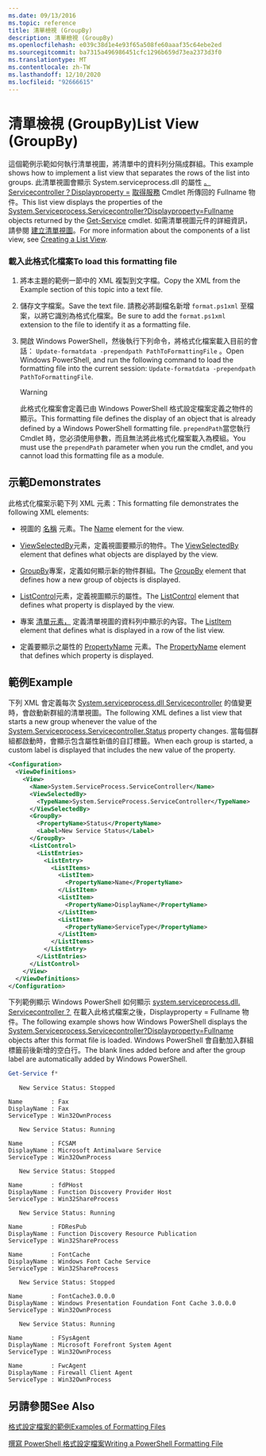 ```yaml
---
ms.date: 09/13/2016
ms.topic: reference
title: 清單檢視 (GroupBy)
description: 清單檢視 (GroupBy)
ms.openlocfilehash: e039c38d1e4e93f65a508fe60aaaf35c64ebe2ed
ms.sourcegitcommit: ba7315a496986451cfc1296b659d73ea2373d3f0
ms.translationtype: MT
ms.contentlocale: zh-TW
ms.lasthandoff: 12/10/2020
ms.locfileid: "92666615"
---
```

# <a name="list-view-groupby"></a><span data-ttu-id="95083-103">清單檢視 (GroupBy)</span><span class="sxs-lookup"><span data-stu-id="95083-103">List View (GroupBy)</span></span>

<span data-ttu-id="95083-104">這個範例示範如何執行清單視圖，將清單中的資料列分隔成群組。</span><span class="sxs-lookup"><span data-stu-id="95083-104">This example shows how to implement a list view that separates the rows of the list into groups.</span></span> <span data-ttu-id="95083-105">此清單視圖會顯示 System.serviceprocess.dll 的屬性 [。 Servicecontroller？Displayproperty =](/dotnet/api/System.ServiceProcess.ServiceController) [取得服務](/powershell/module/Microsoft.PowerShell.Management/Get-Service) Cmdlet 所傳回的 Fullname 物件。</span><span class="sxs-lookup"><span data-stu-id="95083-105">This list view displays the properties of the [System.Serviceprocess.Servicecontroller?Displayproperty=Fullname](/dotnet/api/System.ServiceProcess.ServiceController) objects returned by the [Get-Service](/powershell/module/Microsoft.PowerShell.Management/Get-Service) cmdlet.</span></span> <span data-ttu-id="95083-106">如需清單視圖元件的詳細資訊，請參閱 [建立清單視圖](./creating-a-list-view.md)。</span><span class="sxs-lookup"><span data-stu-id="95083-106">For more information about the components of a list view, see [Creating a List View](./creating-a-list-view.md).</span></span>

### <a name="to-load-this-formatting-file"></a><span data-ttu-id="95083-107">載入此格式化檔案</span><span class="sxs-lookup"><span data-stu-id="95083-107">To load this formatting file</span></span>

1. <span data-ttu-id="95083-108">將本主題的範例一節中的 XML 複製到文字檔。</span><span class="sxs-lookup"><span data-stu-id="95083-108">Copy the XML from the Example section of this topic into a text file.</span></span>

2. <span data-ttu-id="95083-109">儲存文字檔案。</span><span class="sxs-lookup"><span data-stu-id="95083-109">Save the text file.</span></span> <span data-ttu-id="95083-110">請務必將副檔名新增 `format.ps1xml` 至檔案，以將它識別為格式化檔案。</span><span class="sxs-lookup"><span data-stu-id="95083-110">Be sure to add the `format.ps1xml` extension to the file to identify it as a formatting file.</span></span>

3. <span data-ttu-id="95083-111">開啟 Windows PowerShell，然後執行下列命令，將格式化檔案載入目前的會話： `Update-formatdata -prependpath PathToFormattingFile` 。</span><span class="sxs-lookup"><span data-stu-id="95083-111">Open Windows PowerShell, and run the following command to load the formatting file into the current session: `Update-formatdata -prependpath PathToFormattingFile`.</span></span>

   > [!WARNING]
   > <span data-ttu-id="95083-112">此格式化檔案會定義已由 Windows PowerShell 格式設定檔案定義之物件的顯示。</span><span class="sxs-lookup"><span data-stu-id="95083-112">This formatting file defines the display of an object that is already defined by a Windows PowerShell formatting file.</span></span> <span data-ttu-id="95083-113">`prependPath`當您執行 Cmdlet 時，您必須使用參數，而且無法將此格式化檔案載入為模組。</span><span class="sxs-lookup"><span data-stu-id="95083-113">You must use the `prependPath` parameter when you run the cmdlet, and you cannot load this formatting file as a module.</span></span>

## <a name="demonstrates"></a><span data-ttu-id="95083-114">示範</span><span class="sxs-lookup"><span data-stu-id="95083-114">Demonstrates</span></span>

<span data-ttu-id="95083-115">此格式化檔案示範下列 XML 元素：</span><span class="sxs-lookup"><span data-stu-id="95083-115">This formatting file demonstrates the following XML elements:</span></span>

- <span data-ttu-id="95083-116">視圖的 [名稱](./name-element-for-view-format.md) 元素。</span><span class="sxs-lookup"><span data-stu-id="95083-116">The [Name](./name-element-for-view-format.md) element for the view.</span></span>

- <span data-ttu-id="95083-117">[ViewSelectedBy](./viewselectedby-element-format.md)元素，定義視圖要顯示的物件。</span><span class="sxs-lookup"><span data-stu-id="95083-117">The [ViewSelectedBy](./viewselectedby-element-format.md) element that defines what objects are displayed by the view.</span></span>

- <span data-ttu-id="95083-118">[GroupBy](./viewselectedby-element-format.md)專案，定義如何顯示新的物件群組。</span><span class="sxs-lookup"><span data-stu-id="95083-118">The [GroupBy](./viewselectedby-element-format.md) element that defines how a new group of objects is displayed.</span></span>

- <span data-ttu-id="95083-119">[ListControl](./listcontrol-element-format.md)元素，定義視圖顯示的屬性。</span><span class="sxs-lookup"><span data-stu-id="95083-119">The [ListControl](./listcontrol-element-format.md) element that defines what property is displayed by the view.</span></span>

- <span data-ttu-id="95083-120">專案 [清單元素，](./listitem-element-for-listitems-for-listcontrol-format.md) 定義清單視圖的資料列中顯示的內容。</span><span class="sxs-lookup"><span data-stu-id="95083-120">The [ListItem](./listitem-element-for-listitems-for-listcontrol-format.md) element that defines what is displayed in a row of the list view.</span></span>

- <span data-ttu-id="95083-121">定義要顯示之屬性的 [PropertyName](./propertyname-element-for-listitem-for-listcontrol-format.md) 元素。</span><span class="sxs-lookup"><span data-stu-id="95083-121">The [PropertyName](./propertyname-element-for-listitem-for-listcontrol-format.md) element that defines which property is displayed.</span></span>

## <a name="example"></a><span data-ttu-id="95083-122">範例</span><span class="sxs-lookup"><span data-stu-id="95083-122">Example</span></span>

<span data-ttu-id="95083-123">下列 XML 會定義每次 [System.serviceprocess.dll Servicecontroller](/dotnet/api/System.ServiceProcess.ServiceController.Status) 的值變更時，會啟動新群組的清單視圖。</span><span class="sxs-lookup"><span data-stu-id="95083-123">The following XML defines a list view that starts a new group whenever the value of the [System.Serviceprocess.Servicecontroller.Status](/dotnet/api/System.ServiceProcess.ServiceController.Status) property changes.</span></span> <span data-ttu-id="95083-124">當每個群組都啟動時，會顯示包含屬性新值的自訂標籤。</span><span class="sxs-lookup"><span data-stu-id="95083-124">When each group is started, a custom label is displayed that includes the new value of the property.</span></span>

```xml
<Configuration>
  <ViewDefinitions>
    <View>
      <Name>System.ServiceProcess.ServiceController</Name>
      <ViewSelectedBy>
        <TypeName>System.ServiceProcess.ServiceController</TypeName>
      </ViewSelectedBy>
      <GroupBy>
        <PropertyName>Status</PropertyName>
        <Label>New Service Status</Label>
      </GroupBy>
      <ListControl>
        <ListEntries>
          <ListEntry>
            <ListItems>
              <ListItem>
                <PropertyName>Name</PropertyName>
              </ListItem>
              <ListItem>
                <PropertyName>DisplayName</PropertyName>
              </ListItem>
              <ListItem>
                <PropertyName>ServiceType</PropertyName>
              </ListItem>
            </ListItems>
          </ListEntry>
        </ListEntries>
      </ListControl>
    </View>
  </ViewDefinitions>
</Configuration>
```

<span data-ttu-id="95083-125">下列範例顯示 Windows PowerShell 如何顯示 [system.serviceprocess.dll. Servicecontroller？](/dotnet/api/System.ServiceProcess.ServiceController) 在載入此格式檔案之後，Displayproperty = Fullname 物件。</span><span class="sxs-lookup"><span data-stu-id="95083-125">The following example shows how Windows PowerShell displays the [System.Serviceprocess.Servicecontroller?Displayproperty=Fullname](/dotnet/api/System.ServiceProcess.ServiceController) objects after this format file is loaded.</span></span> <span data-ttu-id="95083-126">Windows PowerShell 會自動加入群組標籤前後新增的空白行。</span><span class="sxs-lookup"><span data-stu-id="95083-126">The blank lines added before and after the group label are automatically added by Windows PowerShell.</span></span>

```powershell
Get-Service f*
```

```output
   New Service Status: Stopped

Name        : Fax
DisplayName : Fax
ServiceType : Win32OwnProcess

   New Service Status: Running

Name        : FCSAM
DisplayName : Microsoft Antimalware Service
ServiceType : Win32OwnProcess

   New Service Status: Stopped

Name        : fdPHost
DisplayName : Function Discovery Provider Host
ServiceType : Win32ShareProcess

   New Service Status: Running

Name        : FDResPub
DisplayName : Function Discovery Resource Publication
ServiceType : Win32ShareProcess

Name        : FontCache
DisplayName : Windows Font Cache Service
ServiceType : Win32ShareProcess

   New Service Status: Stopped

Name        : FontCache3.0.0.0
DisplayName : Windows Presentation Foundation Font Cache 3.0.0.0
ServiceType : Win32OwnProcess

   New Service Status: Running

Name        : FSysAgent
DisplayName : Microsoft Forefront System Agent
ServiceType : Win32OwnProcess

Name        : FwcAgent
DisplayName : Firewall Client Agent
ServiceType : Win32OwnProcess
```

## <a name="see-also"></a><span data-ttu-id="95083-127">另請參閱</span><span class="sxs-lookup"><span data-stu-id="95083-127">See Also</span></span>

[<span data-ttu-id="95083-128">格式設定檔案的範例</span><span class="sxs-lookup"><span data-stu-id="95083-128">Examples of Formatting Files</span></span>](./examples-of-formatting-files.md)

[<span data-ttu-id="95083-129">撰寫 PowerShell 格式設定檔案</span><span class="sxs-lookup"><span data-stu-id="95083-129">Writing a PowerShell Formatting File</span></span>](./writing-a-powershell-formatting-file.md)
